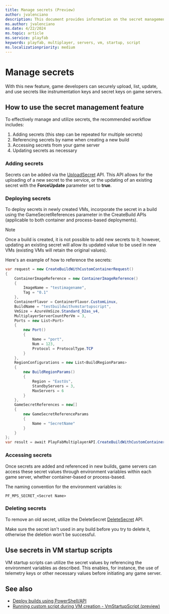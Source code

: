 ```yaml
---
title: Manage secrets (Preview)
author: jvalenciano
description: This document provides information on the secret management feature that enables customers to deploy secrets into game servers securely.
ms.author: jvalenciano
ms.date: 4/22/2024
ms.topic: article
ms.service: playfab
keywords: playfab, multiplayer, servers, vm, startup, script
ms.localizationpriority: medium
---
```


# Manage secrets

With this new feature, game developers can securely upload, list, update, and use secrets like instrumentation keys and secret keys on game servers.

## How to use the secret management feature

To effectively manage and utilize secrets, the recommended workflow includes:

1. Adding secrets (this step can be repeated for multiple secrets)
1. Referencing secrets by name when creating a new build
1. Accessing secrets from your game server
1. Updating secrets as necessary

### Adding secrets

Secrets can be added via the [UploadSecret](/rest/api/playfab/multiplayer/multiplayer-server/upload-secret) API.
This API allows for the uploading of a new secret to the service, or the updating of an existing secret with the **ForceUpdate** parameter set to **true**.

### Deploying secrets

To deploy secrets in newly created VMs, incorporate the secret in a build using the GameSecretReferences parameter in the CreateBuild APIs (applicable to both container and process-based deployments).
> [!Note]
> Once a build is created, it is not possible to add new secrets to it; however, updating an existing secret will allow its updated value to be used in new VMs (existing VMs will retain the original values).

Here's an example of how to reference the secrets:

```csharp
var request = new CreateBuildWithCustomContainerRequest()
{
    ContainerImageReference = new ContainerImageReference()
    {
        ImageName = "testimagename",
        Tag = "0.1"
    },
    ContainerFlavor = ContainerFlavor.CustomLinux,
    BuildName = "testbuildwithvmstartupscript",
    VmSize = AzureVmSize.Standard_D2as_v4,
    MultiplayerServerCountPerVm = 3,
    Ports = new List<Port>
    {
        new Port()
        {
            Name = "port",
            Num = 123,
            Protocol = ProtocolType.TCP
        }
    },
    RegionConfigurations = new List<BuildRegionParams>
    {
        new BuildRegionParams()
        {
            Region = "EastUs",
            StandbyServers = 3,
            MaxServers = 6
        }
    },
    GameSecretReferences = new[]
    {
        new GameSecretReferenceParams
        {
            Name = "SecretName"
        }
    }
};
var result = await PlayFabMultiplayerAPI.CreateBuildWithCustomContainerAsync(request);
```

### Accessing secrets

Once secrets are added and referenced in new builds, game servers can access these secret values through environment variables within each game server, whether container-based or process-based.

The naming convention for the environment variables is:
```shell
PF_MPS_SECRET_<Secret Name>
```

### Deleting secrets

To remove an old secret, utilize the DeleteSecret [DeleteSecret](/rest/api/playfab/multiplayer/multiplayer-server/delete-secret) API.

Make sure the secret isn't used in any build before you try to delete it, otherwise the deletion won't be successful.

## Use secrets in VM startup scripts

VM startup scripts can utilize the secret values by referencing the environment variables as described. This enables, for instance, the use of telemetry keys or other necessary values before initiating any game server.

## See also

* [Deploy builds using PowerShell/API](deploy-using-powershell-api.md)
* [Running custom script during VM creation - VmStartupScript (preview)](vmstartupscript.md)
